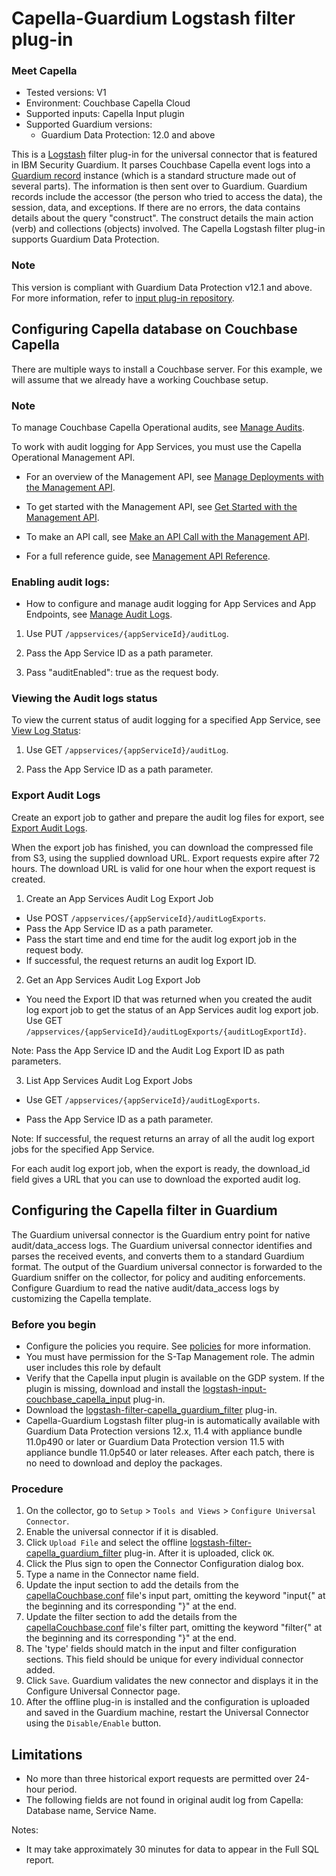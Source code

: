 # Capella-Guardium Logstash filter plug-in

### Meet Capella

* Tested versions: V1
* Environment: Couchbase Capella Cloud
* Supported inputs: Capella Input plugin
* Supported Guardium versions:
    * Guardium Data Protection: 12.0 and above

This is a [Logstash](https://github.com/elastic/logstash) filter plug-in for the universal connector that is featured in
IBM Security Guardium. It parses Couchbase Capella event logs into
a [Guardium record](https://github.com/IBM/universal-connectors/blob/main/common/src/main/java/com/ibm/guardium/universalconnector/commons/structures/Record.java)
instance (which is a standard structure made out of several parts). The information is then sent over to Guardium.
Guardium records include the accessor (the person who tried to access the data), the session, data, and exceptions. If
there are no errors, the data contains details about the query "construct". The construct details the main action (verb)
and collections (objects) involved. The Capella Logstash filter plug-in supports Guardium Data Protection.

### Note

This version is compliant with Guardium Data Protection v12.1 and above. For more information, refer
to [input plug-in repository](../../input-plugin/logstash-input-couchbase-capella).

## Configuring Capella database on Couchbase Capella

There are multiple ways to install a Couchbase server. For this example, we will assume that we already have a working
Couchbase setup.

### Note

To manage Couchbase Capella Operational audits,
see [Manage Audits](https://docs.couchbase.com/cloud/security/audit-management.html).

To work with audit logging for App Services, you must use the Capella Operational Management API.

* For an overview of the Management API,
  see [Manage Deployments with the Management API](https://docs.couchbase.com/cloud/management-api-guide/management-api-intro.html).

* To get started with the Management API,
  see [Get Started with the Management API](https://docs.couchbase.com/cloud/management-api-guide/management-api-start.html).

* To make an API call,
  see [Make an API Call with the Management API](https://docs.couchbase.com/cloud/management-api-guide/management-api-use.html).

* For a full reference guide,
  see [Management API Reference](https://docs.couchbase.com/cloud/management-api-reference/index.html).

### Enabling audit logs:

* How to configure and manage audit logging for App Services and App Endpoints,
  see [Manage Audit Logs](https://docs.couchbase.com/cloud/app-services/monitoring/manage-audit-logs.html).

1. Use PUT ```/appservices/{appServiceId}/auditLog```.

2. Pass the App Service ID as a path parameter.

3. Pass "auditEnabled": true as the request body.

### Viewing the Audit logs status

To view the current status of audit logging for a specified App Service,
see [View Log Status](https://docs.couchbase.com/cloud/app-services/monitoring/manage-audit-logs.html#view-log-status):

1. Use GET ```/appservices/{appServiceId}/auditLog```.

2. Pass the App Service ID as a path parameter.

### Export Audit Logs

Create an export job to gather and prepare the audit log files for export,
see [Export Audit Logs](https://docs.couchbase.com/cloud/app-services/monitoring/manage-audit-logs.html#export-app-services-audit-logs).

When the export job has finished, you can download the compressed file from S3, using the supplied download URL. Export
requests expire after 72 hours. The download URL is valid for one hour when the export request is created.

1. Create an App Services Audit Log Export Job

* Use POST ```/appservices/{appServiceId}/auditLogExports```.
* Pass the App Service ID as a path parameter.
* Pass the start time and end time for the audit log export job in the request body.
* If successful, the request returns an audit log Export ID.

2. Get an App Services Audit Log Export Job

* You need the Export ID that was returned when you created the audit log export job to get the status of an App
  Services audit log export job.
  Use GET ```/appservices/{appServiceId}/auditLogExports/{auditLogExportId}```.

Note: Pass the App Service ID and the Audit Log Export ID as path parameters.

3. List App Services Audit Log Export Jobs

* Use GET ```/appservices/{appServiceId}/auditLogExports```.

* Pass the App Service ID as a path parameter.

Note: If successful, the request returns an array of all the audit log export jobs for the specified App Service.

For each audit log export job, when the export is ready, the download_id field gives a URL that you can use to download
the exported audit log.

## Configuring the Capella filter in Guardium

The Guardium universal connector is the Guardium entry point for native audit/data_access logs. The Guardium universal
connector identifies and parses the received events, and converts them to a standard Guardium format. The output of the
Guardium universal connector is forwarded to the Guardium sniffer on the collector, for policy and auditing
enforcements. Configure Guardium to read the native audit/data_access logs by customizing the Capella template.

### Before you begin

* Configure the policies you require. See [policies](/docs/#policies) for more information.
* You must have permission for the S-Tap Management role. The admin user includes this role by default
* Verify that the Capella input plugin is available on the GDP system. If the plugin is missing, download and install
  the  [logstash-input-couchbase_capella_input](../../input-plugin/logstash-input-couchbase-capella/logstash-input-couchbase_capella_input.zip)
  plug-in.
* Download
  the [logstash-filter-capella_guardium_filter](logstash-filter-capella_guardium_filter.zip)
  plug-in.
* Capella-Guardium Logstash filter plug-in is automatically available with Guardium Data Protection versions 12.x, 11.4
  with appliance bundle 11.0p490 or later or Guardium Data Protection version 11.5 with appliance bundle 11.0p540 or
  later releases. After each patch, there is no need to download and deploy the packages.

### Procedure

1. On the collector, go to ```Setup``` > ```Tools and Views``` > ```Configure Universal Connector```.
2. Enable the universal connector if it is disabled.
3. Click ```Upload File``` and select the
   offline  [logstash-filter-capella_guardium_filter](logstash-filter-capella_guardium_filter.zip)
   plug-in. After it is uploaded, click ```OK```.
4. Click the Plus sign to open the Connector Configuration dialog box.
5. Type a name in the Connector name field.
6. Update the input section to add the details from
   the [capellaCouchbase.conf](CapellaCouchbaseOverCapellaPackage/capellaCouchbase.conf) file's input part,
   omitting the keyword "input{" at the beginning and its corresponding "}" at the end.
7. Update the filter section to add the details from
   the [capellaCouchbase.conf](CapellaCouchbaseOverCapellaPackage/capellaCouchbase.conf) file's filter part,
   omitting the keyword "filter{" at the beginning and its corresponding "}" at the end.
8. The 'type' fields should match in the input and filter configuration sections. This field should be unique for every
   individual connector added.
9. Click ```Save```. Guardium validates the new connector and displays it in the Configure Universal Connector page.
10. After the offline plug-in is installed and the configuration is uploaded and saved in the Guardium machine, restart
    the Universal Connector using the ```Disable/Enable``` button.

##  Limitations
* No more than three historical export requests are permitted over 24-hour period.
* The following fields are not found in original audit log from Capella: Database name, Service Name.

Notes:
* It may take approximately 30 minutes for data to appear in the Full SQL report.